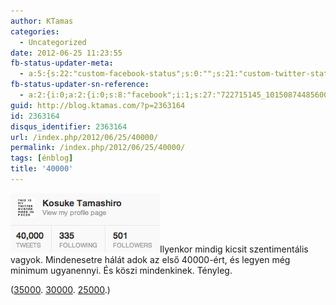 ```yaml
---
author: KTamas
categories:
  - Uncategorized
date: 2012-06-25 11:23:55
fb-status-updater-meta:
  - a:5:{s:22:"custom-facebook-status";s:0:"";s:21:"custom-twitter-status";s:0:"";s:7:"fb-push";s:1:"1";s:7:"tw-push";s:1:"1";s:4:"push";s:1:"1";}
fb-status-updater-sn-reference:
  - a:2:{i:0;a:2:{i:0;s:8:"facebook";i:1;s:27:"722715145_10150874485600146";}i:1;a:2:{i:0;s:7:"twitter";i:1;s:19:"2.1718636228418E+17";}}
guid: http://blog.ktamas.com/?p=2363164
id: 2363164
disqus_identifier: 2363164
url: /index.php/2012/06/25/40000/
permalink: /index.php/2012/06/25/40000/
tags: [énblog]
title: '40000'
---
```


[<img src="/wp-content/uploads/2012/06/4-.png" alt="" title="40000" width="239" height="95" class="alignleft size-full wp-image-2363165" />](http://twitter.com/KTamas)Ilyenkor mindig kicsit szentimentális vagyok. Mindenesetre hálát adok az első 40000-ért, és legyen még minimum ugyanennyi. És köszi mindenkinek. Tényleg.

([35000](http://blog.ktamas.com/index.php/2011/12/09/35000/). [30000](http://blog.ktamas.com/index.php/2011/05/26/30k/). [25000](http://blog.ktamas.com/index.php/2010/10/17/25000_2/).)
